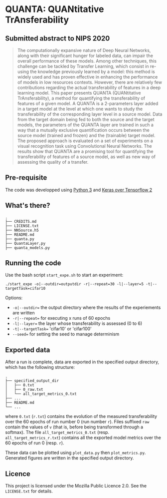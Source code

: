 # QUANTA: QUANtitative TrAnsferability

## Submitted abstract to NIPS 2020
> The computationally expansive nature of Deep Neural Networks, along with their
significant hunger for labeled data, can impair the overall performance of these
models. Among other techniques, this challenge can be tackled by Transfer
Learning, which consist in re-using the knowledge previously learned by a model:
this method is widely used and has proven effective in enhancing the performance
of models in low resources contexts. However, there are relatively few 
contributions regarding the actual transferability of features in a deep 
learning model. This paper presents QUANTA (QUANtitative TrAnsferability), 
a method for quantifying the transferability of features of a given model. 
A QUANTA is a 2-parameters layer added in a target model at the level at which 
one wants to study the transferability of the corresponding layer level in a 
source model. Data from the target domain being fed to both the source and the 
target models, the parameters of the QUANTA layer are trained in such a way 
that a mutually exclusive quantification occurs between the source model 
(trained and frozen) and the (trainable) target model. The proposed approach 
is evaluated on a set of experiments on a visual recognition task using 
Convolutional Neural Networks. The results show that QUANTA are a promising 
tool for quantifying the transferability of features of a source model, as well 
as new way of assessing the quality of a transfer.

## Pre-requisite
The code was developped using [Python 3](https://www.python.org/downloads/) and [Keras over Tensorflow 2](https://www.tensorflow.org/install)

## What's there?
```
.
├── CREDITS.md
├── LICENSE.txt
├── NNSource.h5
├── README.md
├── quanta.py
├── QuantaLayer.py
├── quanta_models.py
```

## Running the code
Use the bash script ``start_expe.sh`` to start an experiment:

``./start_expe -o|--outdir=outputdir -r|--repeat=30 -l|--layer=5 -t|--targetTask=cifar10``

Options:
* ``-o|--outdir=`` the output directory where the results of the experiements are written
* ``-r|--repeat=`` for executing x runs of 60 epochs
* ``-l|--layer=`` the layer whose transferability is assessed (0 to 6)
* ``-t|--targetTask=`` 'cifar10' or 'cifar100'
* ``--seed=`` for setting the seed to manage determinism

## Exported data
After a run is complete, data are exported in the specified output directory, which
has the following structure:
```
.
├── specified_output_dir
│   ├── 0.txt
│   ├── 0_raw.txt
│   └── all_target_metrics_0.txt
├── ...
├── README.md
└── ...
```
where ``0.txt`` (``r.txt``) contains the evolution of the measured transferability
over the 60 epochs of run number 0 (run number ``r``). Files suffixed ``raw``
contain the values of ``v`` (that is, before being transformed through a softmax).
The file ``all_target_metrics_0.txt`` (resp. ``all_target_metrics_r.txt``)
contains all the exported model metrics over the 60 epochs of run 0 (resp. ``r``).

These data can be plotted using ``plot_data.py`` then ``plot_metrics.py``.
Generated figures are written in the specified output directory.

## Licence
This project is licensed under the Mozilla Public Licence 2.0. See the ``LICENSE.txt``
for details.